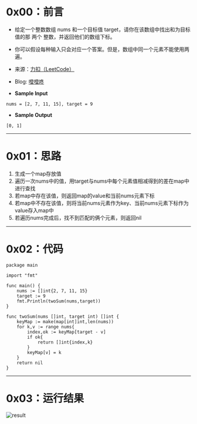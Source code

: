 # 0x00：前言

+ 给定一个整数数组 nums 和一个目标值 target，请你在该数组中找出和为目标值的那 两个 整数，并返回他们的数组下标。
+ 你可以假设每种输入只会对应一个答案。但是，数组中同一个元素不能使用两遍。

+ 来源：[力扣（LeetCode）](https://leetcode-cn.com/problems/two-sum)
+ Blog: [噔噔咚](https://www.smartfox.cc/archives/4082/)

+ **Sample Input**

```shell
nums = [2, 7, 11, 15], target = 9
```

+ **Sample Output**

```shell
[0, 1]
```
----------

# 0x01：思路

1. 生成一个map存放值
2. 遍历一次nums中的值，用target与nums中每个元素值相减得到的差在map中进行查找
3. 若map中存在该值，则返回map的value和当前nums元素下标
4. 若map中不存在该值，则将当前nums元素作为key、当前nums元素下标作为value存入map中
5. 若遍历nums完成后，找不到匹配的俩个元素，则返回nil

----------

# 0x02：代码

```golang
package main

import "fmt"

func main() {
    nums := []int{2, 7, 11, 15}
    target := 9
    fmt.Println(twoSum(nums,target))
}

func twoSum(nums []int, target int) []int {
    keyMap := make(map[int]int,len(nums))
    for k,v := range nums{
        index,ok := keyMap[target - v]
        if ok{
            return []int{index,k}
        }
        keyMap[v] = k
    }
    return nil
}
```

----------

# 0x03：运行结果
![result](https://oss.smartfox.cc/2020/06/21/93a28a2747e6c.png)